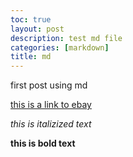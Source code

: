 ```yaml
---
toc: true
layout: post
description: test md file
categories: [markdown]
title: md
---
```


first post using md

[this is a link to ebay](https://www.ebay.com/)

*this is italizized text*

**this is bold text**


